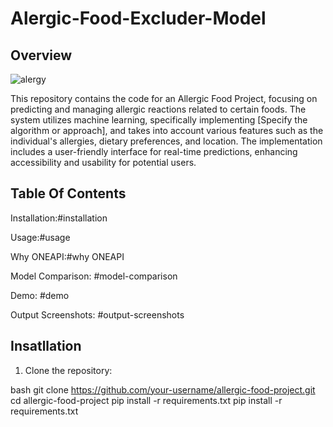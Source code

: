 # Alergic-Food-Excluder-Model
## Overview
![alergy](https://github.com/Nandhiha/Alergic-Food-Model/assets/116743485/3aad6d20-fa96-4c7f-86ad-636cdbfbc74f)

This repository contains the code for an Allergic Food Project, focusing on predicting and managing allergic reactions related to certain foods. The system utilizes machine learning, specifically implementing [Specify the algorithm or approach], and takes into account various features such as the individual's allergies, dietary preferences, and location. The implementation includes a user-friendly interface for real-time predictions, enhancing accessibility and usability for potential users.

## Table Of Contents
Installation:#installation

Usage:#usage

Why ONEAPI:#why ONEAPI

Model Comparison:   #model-comparison

Demo: #demo

Output Screenshots: #output-screenshots

## Insatllation

1. Clone the repository:
   
bash git clone https://github.com/your-username/allergic-food-project.git cd allergic-food-project pip install -r requirements.txt pip install -r requirements.txt
